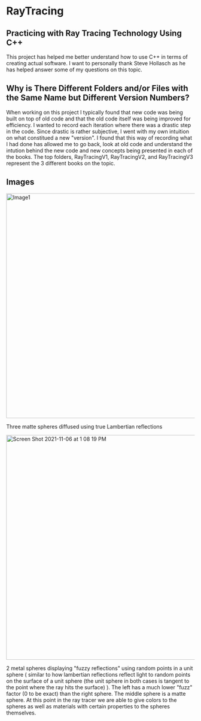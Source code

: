 # RayTracing

## Practicing with Ray Tracing Technology Using C++

This project has helped me better understand how to use C++ in terms of creating actual software. I want to personally thank Steve Hollasch as he has helped answer some of my questions on this topic.

## Why is There Different Folders and/or Files with the Same Name but Different Version Numbers?

When working on this project I typically found that new code was being built on top of old code and that the old code itself was being improved for efficiency. I wanted to record each iteration where there was a drastic step in the code. Since drastic is rather subjective, I went with my own intuition on what constitued a new "version". I found that this way of recording what I had done has allowed me to go back, look at old code and understand the intution behind the new code and new concepts being presented in each of the books. The top folders, RayTracingV1, RayTracingV2, and RayTracingV3 represent the 3 different books on the topic.

## Images

<img width="600" alt="Image1" src="https://user-images.githubusercontent.com/78282234/139567760-b41cb32d-3455-42af-9f1b-15be6d9d0b67.png">

Three matte spheres diffused using true Lambertian reflections

<img width="600" alt="Screen Shot 2021-11-06 at 1 08 19 PM" src="https://user-images.githubusercontent.com/78282234/140619563-42c34d70-e11c-491c-930c-8b3406c3d512.png">

2 metal spheres displaying "fuzzy reflections" using random points in a unit sphere ( similar to how lambertian reflections reflect light to random points on the surface of a unit sphere (the unit sphere in both cases is tangent to the point where the ray hits the surface) ). The left has a much lower "fuzz" factor (0 to be exact) than the right sphere. The middle sphere is a matte sphere. At this point in the ray tracer we are able to give colors to the spheres as well as materials with certain properties to the spheres themselves.
